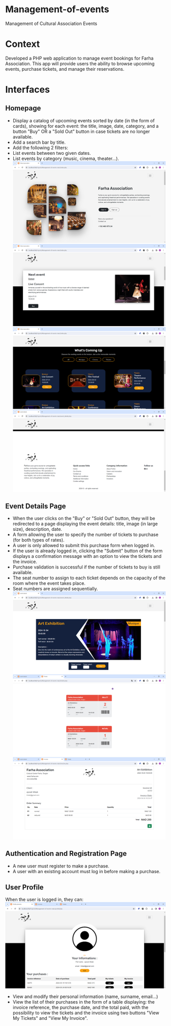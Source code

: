 # Management-of-events
Management of Cultural Association Events
# Context
Developed a PHP web application to manage event bookings for Farha Association. This app will provide users the ability to browse upcoming events, purchase tickets, and manage their reservations.

# Interfaces
## Homepage
* Display a catalog of upcoming events sorted by date (in the form of cards), showing for each event: the title, image, date, category, and a button "Buy" OR a "Sold Out" button in case tickets are no longer available.
* Add a search bar by title.
* Add the following 2 filters:
 * List events between two given dates.
 * List events by category (music, cinema, theater...).
![Homepage](imgs/home_page1.png)
![Homepage](imgs/home_page2.png)
![Homepage](imgs/home_page3.png)
![Homepage](imgs/home_page5.png)
## Event Details Page
* When the user clicks on the "Buy" or "Sold Out" button, they will be redirected to a page displaying the event details: title, image (in large size), description, date.
* A form allowing the user to specify the number of tickets to purchase (for both types of rates).
* A user is only allowed to submit this purchase form when logged in.
* If the user is already logged in, clicking the "Submit" button of the form displays a confirmation message with an option to view the tickets and the invoice.
* Purchase validation is successful if the number of tickets to buy is still available.
* The seat number to assign to each ticket depends on the capacity of the room where the event takes place.
* Seat numbers are assigned sequentially.
  ![Event Details Page](imgs/details.png)
  ![tickets](imgs/tickets.png)
  ![bills](imgs/bills.png)
## Authentication and Registration Page
* A new user must register to make a purchase.
* A user with an existing account must log in before making a purchase.
## User Profile
When the user is logged in, they can:
![User Profile](imgs/home_page8.png)

* View and modify their personal information (name, surname, email...)
* View the list of their purchases in the form of a table displaying: the invoice reference, the purchase date, and the total paid, with the possibility to view the tickets and the invoice using two buttons "View My Tickets" and "View My Invoice".
